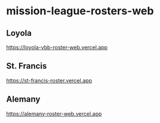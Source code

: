 # mission-league-rosters-web

## Loyola

https://loyola-vbb-roster-web.vercel.app

## St. Francis

https://st-francis-roster.vercel.app

## Alemany

https://alemany-roster-web.vercel.app
